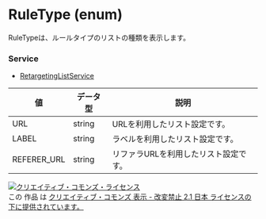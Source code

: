 # RuleType (enum)
RuleTypeは、ルールタイプのリストの種類を表示します。
### Service
+ [RetargetingListService](../services/RetargetingListService.md)

| 値 | データ型 | 説明 | 
|---|---|---|
| URL| string| URLを利用したリスト設定です。 |
| LABEL| string| ラベルを利用したリスト設定です。 |
| REFERER_URL| string| リファラURLを利用したリスト設定です。 |
<a rel="license" href="http://creativecommons.org/licenses/by-nd/2.1/jp/"><img alt="クリエイティブ・コモンズ・ライセンス" style="border-width:0" src="https://i.creativecommons.org/l/by-nd/2.1/jp/88x31.png" /></a><br />この 作品 は <a rel="license" href="http://creativecommons.org/licenses/by-nd/2.1/jp/">クリエイティブ・コモンズ 表示 - 改変禁止 2.1 日本 ライセンスの下に提供されています。</a>
